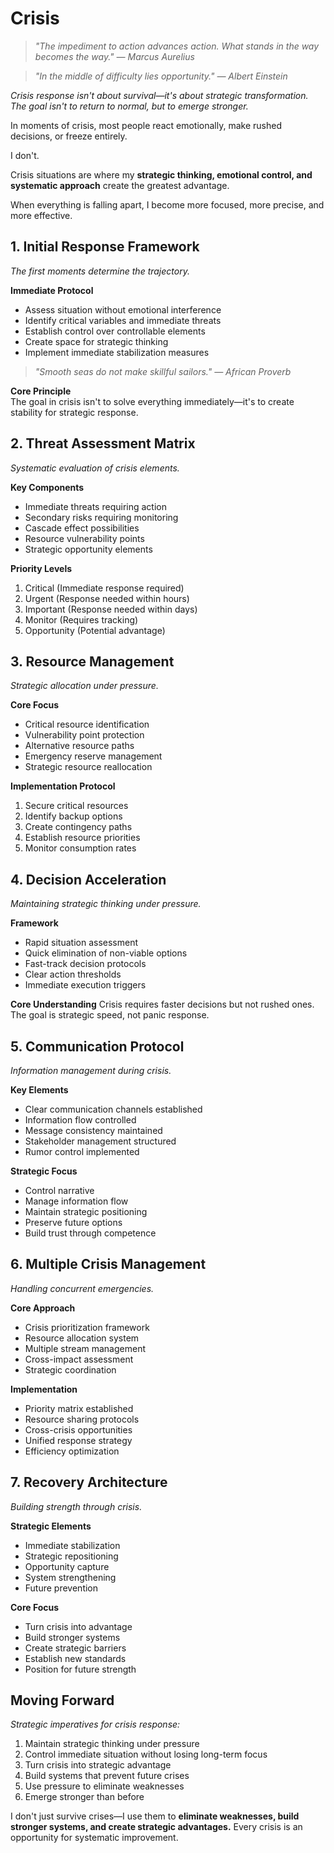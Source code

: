 # Crisis

> *"The impediment to action advances action. What stands in the way becomes the way." — Marcus Aurelius*

> *"In the middle of difficulty lies opportunity." — Albert Einstein*

*Crisis response isn't about survival—it's about strategic transformation. The goal isn't to return to normal, but to emerge stronger.*

In moments of crisis, most people react emotionally, make rushed decisions, or freeze entirely.

I don't.

Crisis situations are where my **strategic thinking, emotional control, and systematic approach** create the greatest advantage.

When everything is falling apart, I become more focused, more precise, and more effective.

## 1. Initial Response Framework

*The first moments determine the trajectory.*

**Immediate Protocol**
- Assess situation without emotional interference
- Identify critical variables and immediate threats
- Establish control over controllable elements
- Create space for strategic thinking
- Implement immediate stabilization measures

> *"Smooth seas do not make skillful sailors." — African Proverb*

**Core Principle**  
The goal in crisis isn't to solve everything immediately—it's to create stability for strategic response.

## 2. Threat Assessment Matrix

*Systematic evaluation of crisis elements.*

**Key Components**
- Immediate threats requiring action
- Secondary risks requiring monitoring
- Cascade effect possibilities
- Resource vulnerability points
- Strategic opportunity elements

**Priority Levels**
1. Critical (Immediate response required)
2. Urgent (Response needed within hours)
3. Important (Response needed within days)
4. Monitor (Requires tracking)
5. Opportunity (Potential advantage)

## 3. Resource Management

*Strategic allocation under pressure.*

**Core Focus**
- Critical resource identification
- Vulnerability point protection
- Alternative resource paths
- Emergency reserve management
- Strategic resource reallocation

**Implementation Protocol**
1. Secure critical resources
2. Identify backup options
3. Create contingency paths
4. Establish resource priorities
5. Monitor consumption rates

## 4. Decision Acceleration

*Maintaining strategic thinking under pressure.*

**Framework**
- Rapid situation assessment
- Quick elimination of non-viable options
- Fast-track decision protocols
- Clear action thresholds
- Immediate execution triggers

**Core Understanding**
Crisis requires faster decisions but not rushed ones. The goal is strategic speed, not panic response.

## 5. Communication Protocol

*Information management during crisis.*

**Key Elements**
- Clear communication channels established
- Information flow controlled
- Message consistency maintained
- Stakeholder management structured
- Rumor control implemented

**Strategic Focus**
- Control narrative
- Manage information flow
- Maintain strategic positioning
- Preserve future options
- Build trust through competence

## 6. Multiple Crisis Management

*Handling concurrent emergencies.*

**Core Approach**
- Crisis prioritization framework
- Resource allocation system
- Multiple stream management
- Cross-impact assessment
- Strategic coordination

**Implementation**
- Priority matrix established
- Resource sharing protocols
- Cross-crisis opportunities
- Unified response strategy
- Efficiency optimization

## 7. Recovery Architecture

*Building strength through crisis.*

**Strategic Elements**
- Immediate stabilization
- Strategic repositioning
- Opportunity capture
- System strengthening
- Future prevention

**Core Focus**
- Turn crisis into advantage
- Build stronger systems
- Create strategic barriers
- Establish new standards
- Position for future strength

## Moving Forward

*Strategic imperatives for crisis response:*

1. Maintain strategic thinking under pressure
2. Control immediate situation without losing long-term focus
3. Turn crisis into strategic advantage
4. Build systems that prevent future crises
5. Use pressure to eliminate weaknesses
6. Emerge stronger than before

I don't just survive crises—I use them to **eliminate weaknesses, build stronger systems, and create strategic advantages.** Every crisis is an opportunity for systematic improvement.